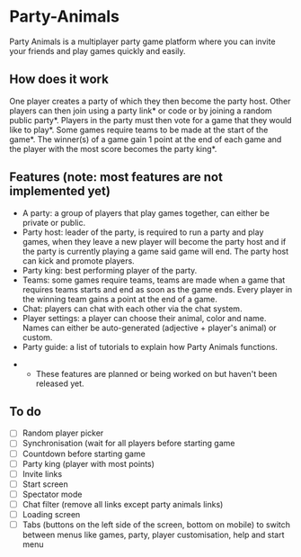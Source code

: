 # Party-Animals

Party Animals is a multiplayer party game platform where you can invite your friends and play games quickly and easily.

## How does it work

One player creates a party of which they then become the party host. Other players can then join using a party link* or code or by joining a random public party*. Players in the party must then vote for a game that they would like to play*. Some games require teams to be made at the start of the game*. The winner(s) of a game gain 1 point at the end of each game and the player with the most score becomes the party king*.

## Features (note: most features are not implemented yet)
- A party: a group of players that play games together, can either be private or public.
- Party host: leader of the party, is required to run a party and play games, when they leave a new player will become the party host and if the party is currently playing a game said game will end. The party host can kick and promote players.
- Party king: best performing player of the party.
- Teams: some games require teams, teams are made when a game that requires teams starts and end as soon as the game ends. Every player in the winning team gains a point at the end of a game.
- Chat: players can chat with each other via the chat system.
- Player settings: a player can choose their animal, color and name. Names can either be auto-generated (adjective + player's animal) or custom.
- Party guide: a list of tutorials to explain how Party Animals functions.

* - These features are planned or being worked on but haven't been released yet.

## To do
- [ ] Random player picker
- [ ] Synchronisation (wait for all players before starting game
- [ ] Countdown before starting game
- [ ] Party king (player with most points)
- [ ] Invite links
- [ ] Start screen
- [ ] Spectator mode
- [ ] Chat filter (remove all links except party animals links)
- [ ] Loading screen
- [ ] Tabs (buttons on the left side of the screen, bottom on mobile) to switch between menus like games, party, player customisation, help and start menu
